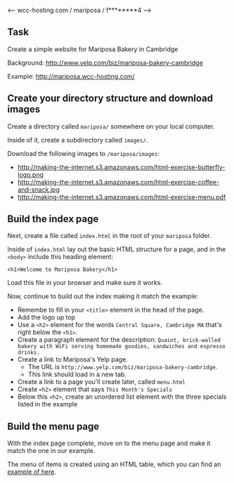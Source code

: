 <--
wcc-hosting.com / mariposa / f********4
-->


## Task

Create a simple website for Mariposa Bakery in Cambridge

Background: <http://www.yelp.com/biz/mariposa-bakery-cambridge>

Example: <http://mariposa.wcc-hosting.com/>




## Create your directory structure and download images
Create a directory called `mariposa/` somewhere on your local computer.

Inside of it, create a subdirectory called `images/`.

Download the following images to `/mariposa/images`:

* <http://making-the-internet.s3.amazonaws.com/html-exercise-butterfly-logo.png>
* <http://making-the-internet.s3.amazonaws.com/html-exercise-coffee-and-snack.jpg>
* <http://making-the-internet.s3.amazonaws.com/html-exercise-menu.pdf>




## Build the index page
Next, create a file called `index.html` in the root of your `mariposa` folder.

Inside of `index.html` lay out the basic HTML structure for a page, and in the `<body>` include this heading element:

	<h1>Welcome to Mariposa Bakery</h1>

Load this file in your browser and make sure it works.

Now, continue to build out the index making it match the example:

* Remembe to fill in your `<title>` element in the head of the page.
* Add the logo up top
* Use a `<h2>` element for the words `Central Square, Cambridge MA` that's right below the `<h1>`.
* Create a paragraph element for the description: `Quaint, brick-walled bakery with WiFi serving homemade goodies, sandwiches and espresso drinks.`
* Create a link to Mariposa's Yelp page. 
	* The URL is `http://www.yelp.com/biz/mariposa-bakery-cambridge`. 
	* This link should load in a new tab.
* Create a link to a page you'll create later, called `menu.html`
* Create `<h2>` element that says `This Month's Specials`
* Below this `<h2>`, create an unordered list element with the three specials listed in the example

## Build the menu page

With the index page complete, move on to the menu page and make it match the one in our example. 

The menu of items is created using an HTML table, which you can find an [example of here](http://www.w3schools.com/htmL/html_tables.asp).





